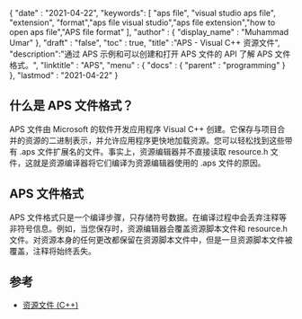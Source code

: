 {
  "date" : "2021-04-22",
  "keywords": [ "aps file", "visual studio aps file", "extension", "format","aps file visual studio","aps file extension","how to open aps file","APS file format" ],
  "author" : {
    "display_name" : "Muhammad Umar"
},
  "draft" : "false",
  "toc" : true,
  "title" :"APS - Visual C++ 资源文件",
  "description":"通过 APS 示例和可以创建和打开 APS 文件的 API 了解 APS 文件格式。",
  "linktitle" : "APS",
  "menu" : {
    "docs" : {
      "parent" : "programming"
}
},
  "lastmod" : "2021-04-22"
}

## 什么是 APS 文件格式？
APS 文件由 Microsoft 的软件开发应用程序 Visual C++ 创建。它保存与项目合并的资源的二进制表示，并允许应用程序更快地加载资源。您可以轻松找到这些带有 .aps 文件扩展名的文件。事实上，资源编辑器并不直接读取 resource.h 文件，这就是资源编译器将它们编译为资源编辑器使用的 .aps 文件的原因。

## APS 文件格式
APS 文件格式只是一个编译步骤，只存储符号数据。在编译过程中会丢弃注释等非符号信息。例如，当您保存时，资源编辑器会覆盖资源脚本文件和 resource.h 文件。对资源本身的任何更改都保留在资源脚本文件中，但是一旦资源脚本文件被覆盖，注释将始终丢失。


## 参考

* [资源文件 (C++)](https://learn.microsoft.com/en-us/cpp/windows/resource-files-visual-studio?view=msvc-160)
 


